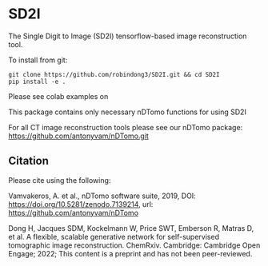 # SD2I
The Single Digit to Image (SD2I) tensorflow-based image reconstruction tool.

To install from git:

```
git clone https://github.com/robindong3/SD2I.git && cd SD2I
pip install -e .
```

Please see colab examples on 

This package contains only necessary nDTomo functions for using SD2I

For all CT image reconstruction tools please see our nDTomo package: https://github.com/antonyvam/nDTomo.git

Citation
--------
Please cite using the following:

Vamvakeros, A. et al., nDTomo software suite, 2019, DOI: https://doi.org/10.5281/zenodo.7139214, url: https://github.com/antonyvam/nDTomo

Dong H, Jacques SDM, Kockelmann W, Price SWT, Emberson R, Matras D, et al. A flexible, scalable generative network for self-supervised tomographic image reconstruction. ChemRxiv. Cambridge: Cambridge Open Engage; 2022;  This content is a preprint and has not been peer-reviewed.
